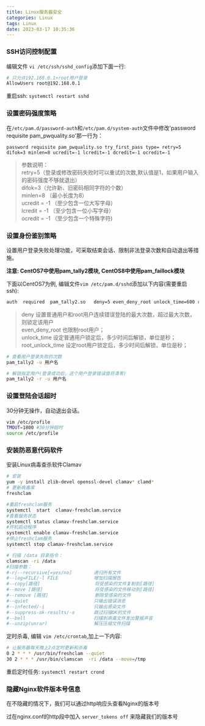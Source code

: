 ```yaml
---
title: Linux服务器安全
categories: Linux
tags: Linux
date: 2023-03-17 10:35:36
---
```


### SSH访问控制配置

编辑文件 `vi /etc/ssh/sshd_config`添加下面一行:

```bash
# 只允许192.168.0.1+root用户登录
AllowUsers root@192.168.0.1
```

重启ssh: `systemctl restart sshd`

### 设置密码强度策略
在`/etc/pam.d/password-auth`和`/etc/pam.d/system-auth`文件中修改'password requisite pam_pwquality.so'那一行为：
```text
password requisite pam_pwquality.so try_first_pass type= retry=5 difok=3 minlen=8 ucredit=-1 lcredit=-1 dcredit=-1 ocredit=-1
```

> 参数说明：     
> retry=5（登录或修改密码失败时可以重试的次数,默认值是1，如果用户输入的密码强度不够就退出）        
> difok=3（允许新、旧密码相同字符的个数）       
> minlen=8 （最小长度为8）     
> ucredit = -1 （至少包含一位大写字母）            
> lcredit = -1 （至少包含一位小写字母）         
> ocredit = -1 （至少包含一个特殊字符)

### 设置身份鉴别策略
设置用户登录失败处理功能，可采取结束会话、限制非法登录次数和自动退出等措施。

**注意: CentOS7中使用pam_tally2模块, CentOS8中使用pam_faillock模块**

下面以CentOS7为例, 编辑文件`vim /etc/pam.d/sshd`添加以下内容(需要重启ssh): 
```bash
auth  required  pam_tally2.so   deny=5 even_deny_root unlock_time=600 root_unlock_time=600
```

> deny 设置普通用户和root用户连续错误登陆的最大次数，超过最大次数，则锁定该用户     
> even_deny_root 也限制root用户；     
> unlock_time 设定普通用户锁定后，多少时间后解锁，单位是秒；     
> root_unlock_time 设定root用户锁定后，多少时间后解锁，单位是秒；

```bash
# 查看用户登录失败的次数
pam_tally2 -u 用户名

# 解锁指定用户(登录成功后，这个用户登录错误值将清零)
pam_tally2 -r -u 用户名
```

### 设置登陆会话超时
30分钟无操作，自动退出会话。
```bash
vim /etc/profile
TMOUT=1800 #30分钟超时
source /etc/profile
```

### 安装防恶意代码软件
安装Linux病毒查杀软件Clamav
```bash
# 安装
yum -y install zlib-devel openssl-devel clamav* clamd*
# 更新病毒库
freshclam

#重启freshclam服务
systemctl  start  clamav-freshclam.service
#查看服务状态
systemctl status clamav-freshclam.service
#开机启动程序
systemctl enable clamav-freshclam.service 
#停止freshclam服务
systemctl stop clamav-freshclam.service

# 扫描 /data 目录指令：
clamscan -ri /data  
#扫描参数：
#-r/--recursive[=yes/no]        递归所有文件        
#--log=FILE/-l FILE             增加扫描报告          
#--copy[路径]                    将受感染的文件复制到[路径]             
#--move [路径]                   将受感染的文件移动到[路径]       
#--remove [路径]                 删除受感染的文件       
#--quiet                        只输出错误消息      
#--infected/-i                  只输出感染文件       
#--suppress-ok-results/-o       跳过扫描OK的文件       
#--bell                         扫描到病毒文件发出警报声音      
#--unzip(unrar)                 解压压缩文件扫描 
```
定时杀毒, 编辑 `vim /etc/crontab`,加上一下内容:
```bash
# 让服务器每天晚上2点定时更新和杀毒
0 2 * * * /usr/bin/freshclam --quiet
30 2 * * * /usr/bin/clamscan  -ri /data --move=/tmp
```
重启定时任务: `systemctl restart crond`

### 隐藏Nginx软件版本号信息
在不隐藏的情况下，我们可以通过http响应头查看Nginx的版本号

过在nginx.conf的http段中加入 `server_tokens off` 来隐藏我们的版本号

